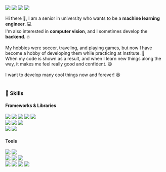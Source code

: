 <a href="mailto:mingyu6952@gmail.com" target="_blank"><img src="https://img.shields.io/badge/mingyu6952@gmail.com-cd5c5c?style=flat-square&logo=gmail&logoColor=white"/></a>
<a href="https://mingyu6952.tistory.com/" target="_blank"><img src="https://img.shields.io/badge/Blog-2f4f4f?style=flat-square&logo=Tistory&logoColor=white"/></a>
<a href="https://www.instagram.com/m_gyu_519/" target="_blank"><img src="https://img.shields.io/badge/Instagram-ff1493?style=flat-square&logo=Instagram&logoColor=white"/></a>
<a href="https://www.facebook.com/profile.php?id=100007454625023" target="_blank"><img src="https://img.shields.io/badge/Facebook-blue?style=flat-square&logo=Facebook&logoColor=white"/></a>

<div>
Hi there 👋, I am a senior in university who wants to be a <b>machine learning engineer</b>. 💻<br>
I'm also interested in <b>computer vision</b>, and I sometimes develop the <b>backend</b>. 🔥
</div><br>

<div>
My hobbies were soccer, traveling, and playing games, but now I have become a hobby of developing them while practicing at Institute. 🚀<br>
When my code is shown as a result, and when I learn new things along the way, it makes me feel really good and confident. 😄
</div><br>

<div>I want to develop many cool things now and forever! 😆</div><br>

### 💪 Skills
#### Frameworks & Libraries
<div>
  <img src="https://img.shields.io/badge/Python-3776AB?style=flat-square&logo=python&logoColor=white"/>
  <img src="https://img.shields.io/badge/Pytorch-EE4C2C?style=flat-square&logo=pytorch&logoColor=white"/>
  <img src="https://img.shields.io/badge/Tensorflow2-FF6F00?style=flat-square&logo=tensorflow&logoColor=white"/>
  <img src="https://img.shields.io/badge/OpenCV-5C3EE8?style=flat-square&logo=OpenCV&logoColor=white"/>
  <img src="https://img.shields.io/badge/Pandas-150458?style=flat-square&logo=Pandas&logoColor=white"/>
</div>

<div>
  <img src="https://img.shields.io/badge/Machine Learning-000000?style=flat-square&logoColor=white"/>
  <img src="https://img.shields.io/badge/Deep Learning-000000?style=flat-square&logoColor=white"/>
  <img src="https://img.shields.io/badge/Gan-000000?style=flat-square&logoColor=white"/>
</div>

<div>
  <img src="https://img.shields.io/badge/Django-092E20?style=flat-square&logo=Django&logoColor=white"/>
  <img src="https://img.shields.io/badge/Flask-09202E?style=flat-square&logo=Flask&logoColor=white"/>
</div>

#### Tools
<div>
  <img src="https://img.shields.io/badge/Ubuntu-E95420?style=flat-square&logo=Ubuntu&logoColor=white"/>
  <img src="https://img.shields.io/badge/ROS2-22314E?style=flat-square&logo=ROS&logoColor=white"/>
</div>
<div>
  <img src="https://img.shields.io/badge/Git-F05032?style=flat-square&logo=git&logoColor=white"/>
  <img src="https://img.shields.io/badge/GitKraken-179287?style=flat-square&logo=GitKraken&logoColor=white"/>
  <img src="https://img.shields.io/badge/SourceTree-0052CC?style=flat-square&logo=Sourcetree&logoColor=white"/>
</div>
<div>
  <img src="https://img.shields.io/badge/Visual Studio Code-007ACC?style=flat-square&logo=Visual Studio Code&logoColor=white"/>
  <img src="https://img.shields.io/badge/Jupyter Notebook-F37626?style=flat-square&logo=jupyter&logoColor=white"/>
  <img src="https://img.shields.io/badge/Notion-000000?style=flat-square&logo=Notion&logoColor=white"/>
  <img src="https://img.shields.io/badge/Slack-4A154B?style=flat-square&logo=Slack&logoColor=white"/>
</div>

<!--
**Mingyu-Potato/Mingyu-Potato** is a ✨ _special_ ✨ repository because its `README.md` (this file) appears on your GitHub profile.

Here are some ideas to get you started:

- 🔭 I’m currently working on ...
- 🌱 I’m currently learning ...
- 👯 I’m looking to collaborate on ...
- 🤔 I’m looking for help with ...
- 💬 Ask me about ...
- 📫 How to reach me: ...
- 😄 Pronouns: ...
- ⚡ Fun fact: ...
-->
